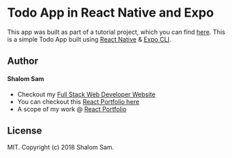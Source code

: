 # Todo App in React Native and Expo

This app was built as part of a tutorial project, which you can find [here](https://techunderthesun.in/making-a-simple-todo-mobile-app-react-native/). This is a simple Todo App built using [React Native](https://facebook.github.io/react-native/) & [Expo CLI](https://docs.expo.io/versions/latest/workflow/expo-cli/).


## Author
#### Shalom Sam

+ Checkout my <a href="https://shalomsam.com" title="Full Stack Web Developer, UI/UX Javascript Specialist" target="_blank">Full Stack Web Developer Website</a>
+ You can checkout this <a href="http://react.shalomsam.com" title="Full Stack Developer, Angular Portfolio" target="_blank">React Portfolio here</a>
+ A scope of my work @ <a title="Web Software Developer Portfolio" target="_blank" href="https://react.shalomsam.com/portfolio">React Portfolio</a>


## License

MIT. Copyright (c) 2018 Shalom Sam.
